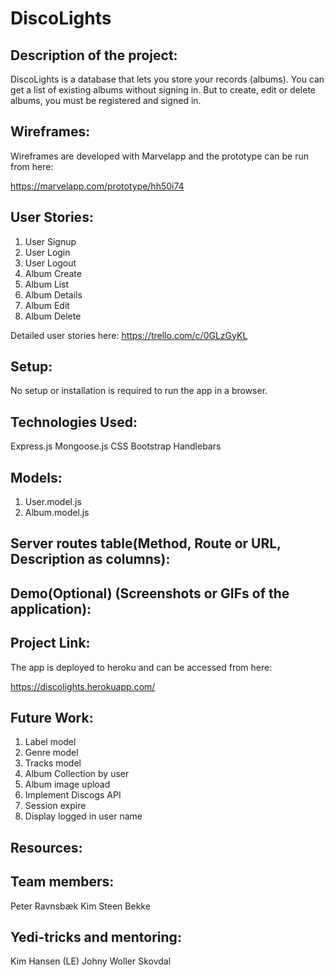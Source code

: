# **DiscoLights**

## **Description of the project:**

DiscoLights is a database that lets you store your records (albums). You can get a list of existing albums without signing in. But to create, edit or delete albums, you must be registered and signed in.

## **Wireframes:**

Wireframes are developed with Marvelapp and the prototype can be run from here: 

https://marvelapp.com/prototype/hh50i74

## **User Stories:**

1.	User Signup
2.	User Login
3.	User Logout
4.	Album Create
5.	Album List
6.	Album Details
7.	Album Edit
8.	Album Delete

Detailed user stories here: https://trello.com/c/0GLzGyKL

## **Setup:**

No setup or installation is required to run the app in a browser. 

## **Technologies Used:**

Express.js
Mongoose.js
CSS
Bootstrap
Handlebars

## **Models:**

1.	User.model.js
2.	Album.model.js

## **Server routes table(Method, Route or URL, Description as columns):**

## **Demo(Optional) (Screenshots or GIFs of the application):**

## **Project Link:**

The app is deployed to heroku and can be accessed from here:

https://discolights.herokuapp.com/

## **Future Work:**

1.	Label model
2.	Genre model
3.	Tracks model
4.	Album Collection by user
5.  Album image upload
6.  Implement Discogs API
7.  Session expire 
8.  Display logged in user name

## **Resources:**

## **Team members:**

Peter Ravnsbæk
Kim Steen Bekke

## **Yedi-tricks and mentoring:**

Kim Hansen (LE)
Johny Woller Skovdal